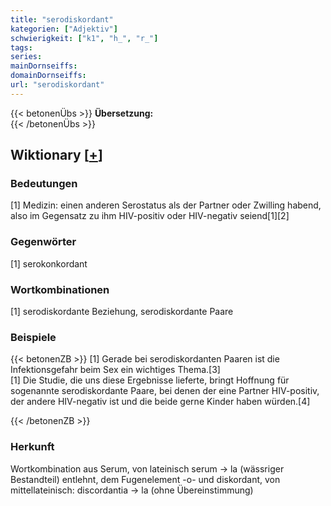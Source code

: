 ```yaml
---
title: "serodiskordant"
kategorien: ["Adjektiv"]
schwierigkeit: ["k1", "h_", "r_"]
tags:
series:
mainDornseiffs:
domainDornseiffs:
url: "serodiskordant"
---
```


{{< betonenÜbs >}}
**Übersetzung:**  
{{< /betonenÜbs >}}

## Wiktionary [[+](https://de.wiktionary.org/wiki/serodiskordant)]

### Bedeutungen
[1] Medizin: einen anderen Serostatus als der Partner oder Zwilling habend, also im Gegensatz zu ihm HIV-positiv oder HIV-negativ seiend[1][2]  

### Gegenwörter
[1] serokonkordant  

### Wortkombinationen
[1] serodiskordante Beziehung, serodiskordante Paare  

### Beispiele
{{< betonenZB >}}
[1] Gerade bei serodiskordanten Paaren ist die Infektionsgefahr beim Sex ein wichtiges Thema.[3]  
[1] Die Studie, die uns diese Ergebnisse lieferte, bringt Hoffnung für sogenannte serodiskordante Paare, bei denen der eine Partner HIV-positiv, der andere HIV-negativ ist und die beide gerne Kinder haben würden.[4]  

{{< /betonenZB >}}
### Herkunft
Wortkombination aus Serum, von lateinisch serum → la (wässriger Bestandteil) entlehnt, dem  Fugenelement -o- und diskordant, von mittellateinisch: discordantia → la (ohne Übereinstimmung)  


